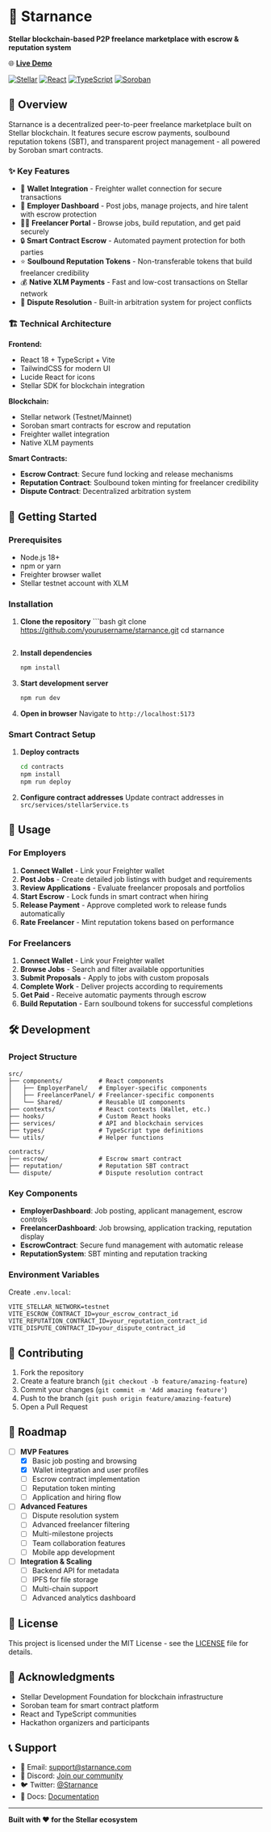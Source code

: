 # 💼 Starnance

**Stellar blockchain-based P2P freelance marketplace with escrow & reputation system**

🌐 **[Live Demo](https://starnance.vercel.app)** 

[![Stellar](https://img.shields.io/badge/Built%20on-Stellar-black?style=flat&logo=stellar)](https://stellar.org/)
[![React](https://img.shields.io/badge/Frontend-React-blue?style=flat&logo=react)](https://reactjs.org/)
[![TypeScript](https://img.shields.io/badge/Language-TypeScript-blue?style=flat&logo=typescript)](https://www.typescriptlang.org/)
[![Soroban](https://img.shields.io/badge/Smart%20Contracts-Soroban-purple?style=flat)](https://soroban.stellar.org/)

## 🎯 Overview

Starnance is a decentralized peer-to-peer freelance marketplace built on Stellar blockchain. It features secure escrow payments, soulbound reputation tokens (SBT), and transparent project management - all powered by Soroban smart contracts.

### ✨ Key Features

- 🔐 **Wallet Integration** - Freighter wallet connection for secure transactions
- 💼 **Employer Dashboard** - Post jobs, manage projects, and hire talent with escrow protection  
- 👨‍💻 **Freelancer Portal** - Browse jobs, build reputation, and get paid securely
- 🔒 **Smart Contract Escrow** - Automated payment protection for both parties
- ⭐ **Soulbound Reputation Tokens** - Non-transferable tokens that build freelancer credibility
- 💰 **Native XLM Payments** - Fast and low-cost transactions on Stellar network
- 🎯 **Dispute Resolution** - Built-in arbitration system for project conflicts

### 🏗️ Technical Architecture

**Frontend:**
- React 18 + TypeScript + Vite
- TailwindCSS for modern UI
- Lucide React for icons
- Stellar SDK for blockchain integration

**Blockchain:**
- Stellar network (Testnet/Mainnet)
- Soroban smart contracts for escrow and reputation
- Freighter wallet integration
- Native XLM payments

**Smart Contracts:**
- **Escrow Contract**: Secure fund locking and release mechanisms
- **Reputation Contract**: Soulbound token minting for freelancer credibility
- **Dispute Contract**: Decentralized arbitration system

## 🚀 Getting Started

### Prerequisites

- Node.js 18+
- npm or yarn
- Freighter browser wallet
- Stellar testnet account with XLM

### Installation

1. **Clone the repository**   ```bash
   git clone https://github.com/yourusername/starnance.git
   cd starnance
   ```

2. **Install dependencies**
   ```bash
   npm install
   ```

3. **Start development server**
   ```bash
   npm run dev
   ```

4. **Open in browser**
   Navigate to `http://localhost:5173`

### Smart Contract Setup

1. **Deploy contracts**
   ```bash
   cd contracts
   npm install
   npm run deploy
   ```

2. **Configure contract addresses**
   Update contract addresses in `src/services/stellarService.ts`

## 📱 Usage

### For Employers

1. **Connect Wallet** - Link your Freighter wallet
2. **Post Jobs** - Create detailed job listings with budget and requirements
3. **Review Applications** - Evaluate freelancer proposals and portfolios
4. **Start Escrow** - Lock funds in smart contract when hiring
5. **Release Payment** - Approve completed work to release funds automatically
6. **Rate Freelancer** - Mint reputation tokens based on performance

### For Freelancers

1. **Connect Wallet** - Link your Freighter wallet
2. **Browse Jobs** - Search and filter available opportunities
3. **Submit Proposals** - Apply to jobs with custom proposals
4. **Complete Work** - Deliver projects according to requirements
5. **Get Paid** - Receive automatic payments through escrow
6. **Build Reputation** - Earn soulbound tokens for successful completions

## 🛠️ Development

### Project Structure

```
src/
├── components/          # React components
│   ├── EmployerPanel/   # Employer-specific components
│   ├── FreelancerPanel/ # Freelancer-specific components
│   └── Shared/          # Reusable UI components
├── contexts/            # React contexts (Wallet, etc.)
├── hooks/               # Custom React hooks
├── services/            # API and blockchain services
├── types/               # TypeScript type definitions
└── utils/               # Helper functions

contracts/
├── escrow/              # Escrow smart contract
├── reputation/          # Reputation SBT contract
└── dispute/             # Dispute resolution contract
```

### Key Components

- **EmployerDashboard**: Job posting, applicant management, escrow controls
- **FreelancerDashboard**: Job browsing, application tracking, reputation display
- **EscrowContract**: Secure fund management with automatic release
- **ReputationSystem**: SBT minting and reputation tracking

### Environment Variables

Create `.env.local`:

```env
VITE_STELLAR_NETWORK=testnet
VITE_ESCROW_CONTRACT_ID=your_escrow_contract_id
VITE_REPUTATION_CONTRACT_ID=your_reputation_contract_id
VITE_DISPUTE_CONTRACT_ID=your_dispute_contract_id
```

## 🤝 Contributing

1. Fork the repository
2. Create a feature branch (`git checkout -b feature/amazing-feature`)
3. Commit your changes (`git commit -m 'Add amazing feature'`)
4. Push to the branch (`git push origin feature/amazing-feature`)
5. Open a Pull Request

## 🔮 Roadmap

- [ ] **MVP Features**
  - [x] Basic job posting and browsing
  - [x] Wallet integration and user profiles
  - [ ] Escrow contract implementation
  - [ ] Reputation token minting
  - [ ] Application and hiring flow

- [ ] **Advanced Features**
  - [ ] Dispute resolution system
  - [ ] Advanced freelancer filtering
  - [ ] Multi-milestone projects
  - [ ] Team collaboration features
  - [ ] Mobile app development

- [ ] **Integration & Scaling**
  - [ ] Backend API for metadata
  - [ ] IPFS for file storage
  - [ ] Multi-chain support
  - [ ] Advanced analytics dashboard

## 📄 License

This project is licensed under the MIT License - see the [LICENSE](LICENSE) file for details.

## 🌟 Acknowledgments

- Stellar Development Foundation for blockchain infrastructure
- Soroban team for smart contract platform
- React and TypeScript communities
- Hackathon organizers and participants

## 📞 Support

- 📧 Email: support@starnance.com
- 💬 Discord: [Join our community](https://discord.gg/starnance)
- 🐦 Twitter: [@Starnance](https://twitter.com/starnance)
- 📖 Docs: [Documentation](https://docs.starnance.com)

---

**Built with ❤️ for the Stellar ecosystem**
